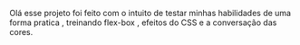 Olá esse projeto foi feito com o intuito de testar minhas habilidades de uma forma pratica ,
treinando flex-box , efeitos do CSS e a conversação das cores.
